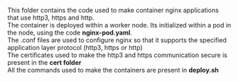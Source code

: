 This folder contains the code used to make container nginx applications that use http3, https and http. <br />
The container is deployed within a worker node. Its initialized within a pod in the node, using the code **nginx-pod.yaml**. <br />
The .conf files are used to configure nginx so that it supports the specified application layer protocol (http3, https or http) <br />
The certificates used to make the http3 and https communication secure is present in the **cert folder** <br />
All the commands used to make the containers are present in **deploy.sh**
